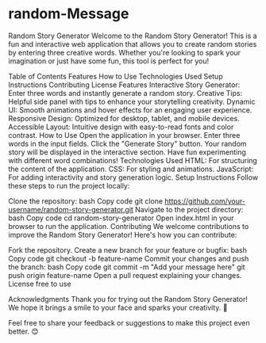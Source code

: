 # random-Message
Random Story Generator
Welcome to the Random Story Generator! This is a fun and interactive web application that allows you to create random stories by entering three creative words. Whether you're looking to spark your imagination or just have some fun, this tool is perfect for you!

Table of Contents
Features
How to Use
Technologies Used
Setup Instructions
Contributing
License
Features
Interactive Story Generator: Enter three words and instantly generate a random story.
Creative Tips: Helpful side panel with tips to enhance your storytelling creativity.
Dynamic UI: Smooth animations and hover effects for an engaging user experience.
Responsive Design: Optimized for desktop, tablet, and mobile devices.
Accessible Layout: Intuitive design with easy-to-read fonts and color contrast.
How to Use
Open the application in your browser.
Enter three words in the input fields.
Click the "Generate Story" button.
Your random story will be displayed in the interactive section.
Have fun experimenting with different word combinations!
Technologies Used
HTML: For structuring the content of the application.
CSS: For styling and animations.
JavaScript: For adding interactivity and story generation logic.
Setup Instructions
Follow these steps to run the project locally:

Clone the repository:
bash
Copy code
git clone https://github.com/your-username/random-story-generator.git
Navigate to the project directory:
bash
Copy code
cd random-story-generator
Open index.html in your browser to run the application.
Contributing
We welcome contributions to improve the Random Story Generator! Here's how you can contribute:

Fork the repository.
Create a new branch for your feature or bugfix:
bash
Copy code
git checkout -b feature-name
Commit your changes and push the branch:
bash
Copy code
git commit -m "Add your message here"
git push origin feature-name
Open a pull request explaining your changes.
License
free to use

Acknowledgments
Thank you for trying out the Random Story Generator! We hope it brings a smile to your face and sparks your creativity. 🎉

Feel free to share your feedback or suggestions to make this project even better. 😊






